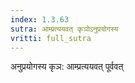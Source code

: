 ```yaml
---
index: 1.3.63
sutra: आम्प्रत्ययवत् कृञोऽनुप्रयोगस्य
vritti: full_sutra
---
```


अनुप्रयोगस्य कृञ: आम्प्रत्ययवत् पूर्ववत् 